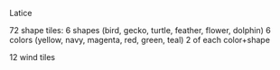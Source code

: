 Latice

72 shape tiles:
6 shapes (bird, gecko, turtle, feather, flower, dolphin)
6 colors (yellow, navy, magenta, red, green, teal)
2 of each color+shape

12 wind tiles

